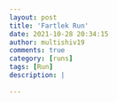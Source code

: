 ```yaml
---
layout: post
title: 'Fartlek Run'
date: 2021-10-28 20:34:15
author: multishiv19
comments: true
category: [runs]
tags: [Run]
description: |
    
---
```





<div width='100%' class='strava-embed-placeholder' data-embed-type='activity' data-embed-id='6177459431'></div>
<script src='https://strava-embeds.com/embed.js'></script>
